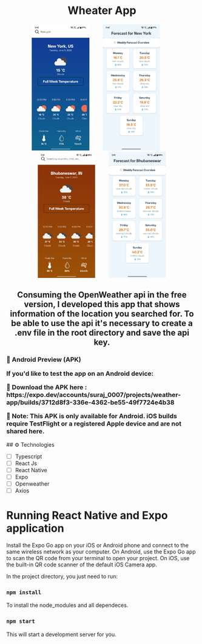 <h1 align="center">Wheater App</h1>

<p align="center">
  <img src="src/imgs/new_york.jpeg" width="30%">
  &nbsp; &nbsp; &nbsp; &nbsp;
  <img src="src/imgs/new_york_f.jpeg" width="30%"> 
    &nbsp; &nbsp; &nbsp; &nbsp;
  <img src="src/imgs/bbsr.jpeg" width="30%">
  &nbsp; &nbsp; &nbsp; &nbsp;
  <img src="src/imgs/bbsr_f.jpeg" width="30%">
</p>

<h2 align="center">Consuming the OpenWeather api in the free version, I developed this app that shows information of the location you searched for. To be able to use the api it's necessary to create a .env file in the root directory and save the api key.
</h2>
<h3>
  📱 Android Preview (APK)
<p>If you'd like to test the app on an Android device:</p>
🔗 Download the APK here : https://expo.dev/accounts/suraj_0007/projects/weather-app/builds/3712d8f3-336e-4362-be55-49f7724e4b38

<p>📝 Note: This APK is only available for Android. iOS builds require TestFlight or a registered Apple device and are not shared here.</p>
</h3>
## ⚙️ Technologies

- [ ] Typescript
- [ ] React Js
- [ ] React Native
- [ ] Expo
- [ ] Openweather
- [ ] Axios

# Running React Native and Expo application

Install the Expo Go app on your iOS or Android phone and connect to the same wireless network as your computer. On Android, use the Expo Go app to scan the QR code from your terminal to open your project. On iOS, use the built-in QR code scanner of the default iOS Camera app.

In the project directory, you just need to run:

### `npm install`

To install the node_modules and all dependeces.

### `npm start`

This will start a development server for you.
